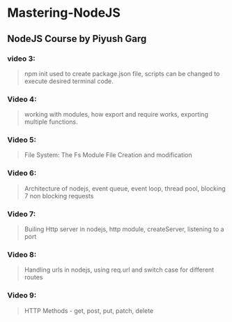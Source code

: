 # Mastering-NodeJS
## NodeJS Course by Piyush Garg
### video 3:
>npm init used to create package.json file, scripts can be changed to execute desired terminal code.

### Video 4:
> working with modules, how export and require works, exporting multiple functions.

### Video 5:
> File System: The Fs Module
File Creation and modification

### Video 6:
>Architecture of nodejs, event queue, event loop, thread pool, blocking 7 non blocking requests

### Video 7:
>Builing Http server in nodejs, http module, createServer, listening to a port

### Video 8:
>Handling urls in nodejs, using req.url and switch case for different routes

### Video 9:
>HTTP Methods - get, post, put, patch, delete

